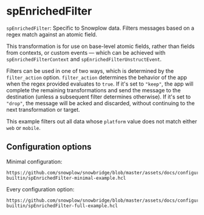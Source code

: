 # spEnrichedFilter

`spEnrichedFilter`: Specific to Snowplow data. Filters messages based on a regex match against an atomic field.

This transformation is for use on base-level atomic fields, rather than fields from contexts, or custom events — which can be achieved with `spEnrichedFilterContext` and `spEnrichedFilterUnstructEvent`.

Filters can be used in one of two ways, which is determined by the `filter_action` option. `filter_action` determines the behavior of the app when the regex provided evaluates to `true`. If it's set to `"keep"`, the app will complete the remaining transformations and send the message to the destination (unless a subsequent filter determines otherwise). If it's set to `"drop"`, the message will be acked and discarded, without continuing to the next transformation or target.

This example filters out all data whose `platform` value does not match either `web` or `mobile`.

## Configuration options

Minimal configuration:

```hcl reference
https://github.com/snowplow/snowbridge/blob/master/assets/docs/configuration/transformations/snowplow-builtin/spEnrichedFilter-minimal-example.hcl
```

Every configuration option:

```hcl reference
https://github.com/snowplow/snowbridge/blob/master/assets/docs/configuration/transformations/snowplow-builtin/spEnrichedFilter-full-example.hcl
```

